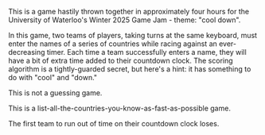 This is a game hastily thrown together in approximately four hours for the University of Waterloo's Winter 2025 Game Jam - theme: "cool down". 

In this game, two teams of players, taking turns at the same keyboard, must enter the names of a series of countries while racing against an ever-decreasing timer. Each time a team successfully enters a name, they will have a bit of extra time added to their countdown clock. The scoring algorithm is a tightly-guarded secret, but here's a hint: it has something to do with "cool" and "down."

This is not a guessing game. 

This is a list-all-the-countries-you-know-as-fast-as-possible game.

The first team to run out of time on their countdown clock loses.
